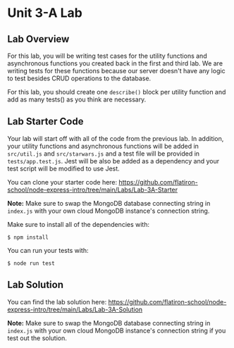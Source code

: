 # Unit 3-A Lab

## Lab Overview

For this lab, you will be writing test cases for the utility functions and asynchronous functions you created back in the first and third lab. We are writing tests for these functions because our server doesn't have any logic to test besides CRUD operations to the database. 

For this lab, you should create one `describe()` block per utility function and add as many tests() as you think are necessary.

## Lab Starter Code

Your lab will start off with all of the code from the previous lab. In addition, your utility functions and asynchronous functions will be added in `src/util.js` and `src/starwars.js` and a test file will be provided in `tests/app.test.js`. Jest will be also be added as a dependency and your test script will be modified to use Jest. 

You can clone your starter code here:
https://github.com/flatiron-school/node-express-intro/tree/main/Labs/Lab-3A-Starter

**Note:** Make sure to swap the MongoDB database connecting string in `index.js` with your own cloud MongoDB instance's connection string.

Make sure to install all of the dependencies with:
```
$ npm install
```

You can run your tests with:

```
$ node run test
```
## Lab Solution

You can find the lab solution here:
https://github.com/flatiron-school/node-express-intro/tree/main/Labs/Lab-3A-Solution

**Note:** Make sure to swap the MongoDB database connecting string in `index.js` with your own cloud MongoDB instance's connection string if you test out the solution.
